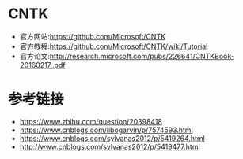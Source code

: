 
# CNTK
- 官方网站:https://github.com/Microsoft/CNTK
- 官方教程:https://github.com/Microsoft/CNTK/wiki/Tutorial
- 官方论文:http://research.microsoft.com/pubs/226641/CNTKBook-20160217..pdf

# 参考链接
- https://www.zhihu.com/question/20398418
- https://www.cnblogs.com/libogarvin/p/7574593.html
- https://www.cnblogs.com/sylvanas2012/p/5419264.html
- http://www.cnblogs.com/sylvanas2012/p/5419477.html
